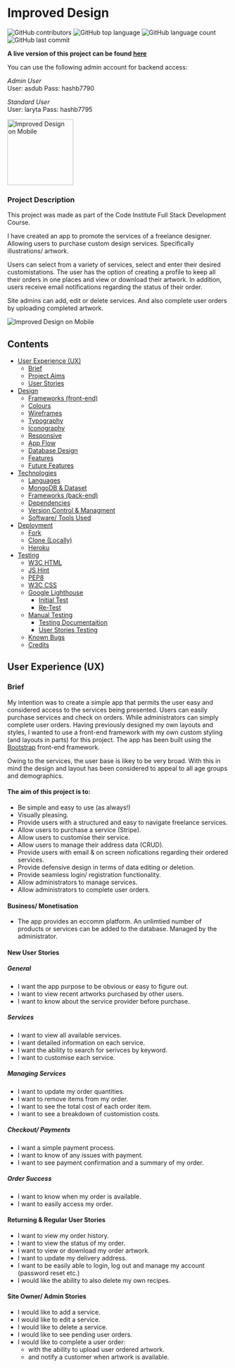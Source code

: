 # Improved Design

![GitHub contributors](https://img.shields.io/github/contributors-anon/asdub/improved-telegram)
![GitHub top language](https://img.shields.io/github/languages/top/asdub/improved-telegram)
![GitHub language count](https://img.shields.io/website?url=https%3A%2F%2Fimproved-design-asdub.herokuapp.com%2F)
![GitHub last commit](https://img.shields.io/github/last-commit/asdub/improved-telegram)

**A live version of this project can be found [here](https://img.shields.io/website?url=https%3A%2F%2Fimproved-design-asdub.herokuapp.com%2F)**

You can use the following admin account for backend access: 


*Admin User*\
User: asdub
Pass: hashb7790

*Standard User*\
User: laryta
Pass: hashb7795

<img src="https://github.com/asdub/improved-telegram/blob/main/readme/screenshots/mobile_mockup.png" width="150" alt="Improved Design on Mobile" />


### Project Description
This project was made as part of the Code Institute Full Stack Development Course. 

I have created an app to promote the services of a freelance designer. 
Allowing users to purchase custom design services. 
Specifically illustrations/ artwork. 

Users can select from a variety of services, select and enter their desired customistations. 
The user has the option of creating a profile to keep all their orders in one places and view or download their artwork. 
In addition, users receive email notifications regarding the status of their order. 

Site admins can add, edit or delete services. 
And also complete user orders by uploading completed artwork. 

<img src="https://github.com/asdub/improved-telegram/blob/main/readme/screenshots/laptop_mockup.png" alt="Improved Design on Mobile" alt="Improved Design on Desktop"/>


## Contents 

* [User Experience (UX)](#user-experience-ux)
    * [Brief](#Brief)
    * [Project Aims](#the-aim-of-this-project-is-to)
    * [User Stories](#new-user-stories)
* [Design](#design)
    * [Frameworks (front-end)](#frameworks-front-end)
    * [Colours](#colours)
    * [Wireframes](#wireframes)
    * [Typography](#typography)
    * [Iconography](#iconography)
    * [Responsive](#responsive)
    * [App Flow](#appflow)
    * [Database Design](#databasedesign)
    * [Features](#features)
    * [Future Features](#future-features)
* [Technologies](#technologies)
    * [Languages](#languages)
    * [MongoDB & Dataset](#mongodb--dataset)
    * [Frameworks (back-end)](#frameworks-back-end)
    * [Dependencies](#dependencies)
    * [Version Control & Managment](#version-control--managment)
    * [Software/ Tools Used](#other-software-tools-used)
* [Deployment](#deployment)
    * [Fork](#fork)
    * [Clone (Locally)](#clone-locally)
    * [Heroku](#deploy-on-heroku)
* [Testing](#testing)
    * [W3C HTML](#wc3-html-validator-results)
    * [JS Hint](#js-hint)
    * [PEP8](#pep8)
    * [W3C CSS](#wc3-css-validator-results)
    * [Google Lighthouse](#google-lighthouse)
        * [Initial Test](#initial-test)
        * [Re-Test](#re-test)
    * [Manual Testing](#manual-testing)
        * [Testing Documentaition](https://github.com/asdub/laughing-cookbook/blob/master/readme/test/TESTME.md)
        * [User Stories Testing](#user-stories-testing)
    * [Known Bugs](#known-bugs)
    * [Credits](#credits)



## User Experience (UX)


### Brief

My intention was to create a simple app that permits the user easy  and considered access to the services being presented.
Users can easily purchase services and check on orders. While administrators can simply complete user orders.
Having previously designed my own layouts and styles, I wanted to use a front-end framework with my own custom styling (and layouts in parts) for this project. 
The app has been built using the [Bootstrap](https://getbootstrap.com/docs/4.1/getting-started/introduction/) front-end framework.


Owing to the services, the user base is likey to be very broad. 
With this in mind the design and layout has been considered to appeal to all age groups and demographics. 


#### The aim of this project is to:
- Be simple and easy to use (as always!)
- Visually pleasing. 
- Provide users with a structured and easy to navigate freelance services. 
- Allow users to purchase a service (Stripe).
- Allow users to customise their service.
- Allow users to manage their address data (CRUD). 
- Provide users with email & on screen nofications regarding their ordered services.
- Provide defensive design in terms of data editing or deletion. 
- Provide seamless login/ registration functionality.
- Allow administrators to manage services. 
- Allow administrators to complete user orders. 

#### Business/ Monetisation
- The app provides an eccomm platform. An unlimtied number of products or services can be added to the database. Managed by the administrator.


#### New User Stories
##### General
- I want the app purpose to be obvious or easy to figure out.
- I want to view recent artworks purchased by other users.
- I want to know about the service provider before purchase.
##### Services
- I want to view all available services.
- I want detailed information on each service. 
- I want the ability to search for serivces by keyword.
- I want to customise each service. 
##### Managing Services
- I want to update my order quantities. 
- I want to remove items from my order.
- I want to see the total cost of each order item. 
- I want to see a breakdown of customistion costs. 
##### Checkout/ Payments
- I want a simple payment process. 
- I want to know of any issues with payment. 
- I want to see payment confirmation and a summary of my order. 
##### Order Success
- I want to know when my order is available. 
- I want to easily access my order. 


#### Returning & Regular User Stories
- I want to view my order history. 
- I want to view the status of my order. 
- I want to view or download my order artwork. 
- I want to update my delivery address.
- I want to be easily able to login, log out and manage my account (password reset etc.)
- I would like the ability to also delete my own recipes. 


#### Site Owner/ Admin Stories
- I would like to add a service. 
- I would like to edit a service.
- I would like to delete a service. 
- I would like to see pending user orders. 
- I would like to complete a user order:
    - with the ability to upload user ordered artwork. 
    - and notify a customer when artwork is available. 




